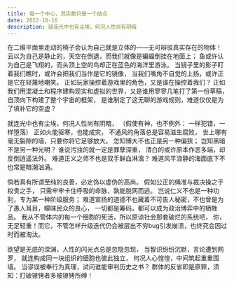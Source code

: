```yaml
---
title: 每一个中心，其实都只是一个结点
date: 2022-10-16
description: 就连光中也有尘埃，何况人性尚有阴暗
---
```


在二维平面里走动的椅子会认为自己就是立体的——无可辩驳真实存在的物体！
云以为自己是静止的，天空在倒退，而我们就像是蝙蝠倒挂在地面上；
鱼或许认为自己是飞翔的，而头顶上空的鸟却正在蓝色的海洋里游泳。
当镜子里的影子盯着我们瞧时，或许会把我们当作是它的镜像，
当我们嘴角不自觉的上扬，或许正是它在轻蔑地嘲笑。
正如玩家操控着游戏里的角色，又是谁在操控着我们？
正如我们用混凝土和程序建构现实和虚拟的世界，又是谁用寥寥几笔打了第一份草稿，自顶向下构建了整个宇宙的框架，
是谁制定了这无聊的游戏规则，难道仅仅是为了填补它的空虚？

就连光中也有尘埃，何况人性尚有阴暗，
（假使有神，也不例外：
一样犯错，一样堕落）
正如火能驱寒，也能成灾，
不通风的角落总是容易滋生腐败，
世上哪有毫无裂隙的墙，只要你将它足够放大。
怎知博大不也正是另一种偏狭；
岂知黑暗不是另一种光明？
谁说污浊的就一定是罪孽深重，
清白的或许原本作恶多端，却反倒逍遥法外。
难道正义之师不也是双手鲜血淋漓？
难道风平浪静的海面底下不也常是暗潮汹涌。

倘若真有所谓至纯的良善，必定饰以虚伪的高尚。
假如公正的绳准与裁决操之于权贵之手，
只需牢牢卡住呼吸的命脉，孰能脱网而逃。
岂说仁义不也是一种功利，专为某一种阶级服务；
难道宣扬的道德不也藏着不可告人秘密，不也曾是为了愚人耳目，矇昧民众的良心，
一切都是筹码，都可以成为政治博弈中的牺牲品。
我从不管体内的每一个细胞的死活，所以原谅社会那套破烂的系统吧，
你，无足轻重！而它，不管怎样升级迭代仍会被层出不穷bug引发崩溃，也终究会因过时而被淘汰。

欲望是无底的深渊，人性的闪光点总是忽隐忽现，
当智识纷纷沉默，言论遭到网罗，
就连构成同一块组织的细胞也彼此独立，
何况人心惶惶，中间筑起重重围墙。
当谬误被奉行为真理，试问谁能审判历史之书？
群体的反省即是原罪，须知：打破镣铐者多被镣铐所缚！
